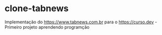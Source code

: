 # clone-tabnews

Implementação do https://www.tabnews.com.br para o https://curso.dev - Primeiro projeto aprendendo programção
